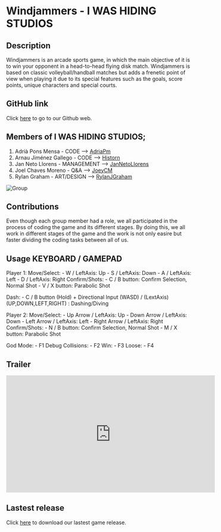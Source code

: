 # Windjammers - I WAS HIDING STUDIOS

## Description

Windjammers is an arcade sports game, in which the main objective of it is to win your opponent
in a head-to-head flying disk match. Windjammers is based on classic volleyball/handball matches 
but adds a frenetic point of view when playing it due to its special features such as the goals, 
score points, unique characters and special courts.

## GitHub link

Click [here](https://github.com/Historn/Project-1/wiki) to go to our Github web.

## Members of I WAS HIDING STUDIOS;

1. Adrià Pons Mensa - CODE --> [AdriaPm](https://github.com/AdriaPm)
2. Arnau Jiménez Gallego - CODE --> [Historn](https://github.com/Historn)
3. Jan Neto Llorens - MANAGEMENT --> 	[JanNetoLlorens](https://github.com/JanNetoLlorens)
4. Joel Chaves Moreno - Q&A --> [JoeyCM](https://github.com/JoeyCM)
5. Rylan Graham - ART/DESIGN --> 	[RylanJGraham](https://github.com/RylanJGraham)

![Group](https://github.com/Historn/Project-1/blob/master/Images/0_Home/TeamPhotoIWHS.png)

## Contributions

Even though each group member had a role, we all participated in the process of coding the game and its different stages. By doing this, we all work in different stages of the game and the work is not only easire but faster dividing the coding tasks between all of us.

## Usage KEYBOARD / GAMEPAD

Player 1:
 Move/Select:   - W / LeftAxis: Up
	        - S / LeftAxis: Down
	        - A / LeftAxis: Left
	        - D / LeftAxis: Right
 Confirm/Shots: - C / B button: Confirm Selection, Normal Shot
	        - V / X button: Parabolic Shot

Dash: - C / B button (Hold) + Directional Input (WASD) / (LextAxis) (UP,DOWN,LEFT,RIGHT) : Dashing/Diving 
	

Player 2:
 Move/Select:   - Up Arrow / LeftAxis: Up
	        - Down Arrow / LeftAxis: Down
	        - Left Arrow / LeftAxis: Left
	        - Right Arrow / LeftAxis: Right
 Confirm/Shots: - N / B button: Confirm Selection, Normal Shot
	        - M / X button: Parabolic Shot 

God Mode: - F1
Debug Collisions: - F2
Win: - F3
Loose: - F4

## Trailer

<iframe width="560" height="315" src="https://www.youtube.com/embed/vhN-gXtc3UE" title="YouTube video player" frameborder="0" allow="accelerometer; autoplay; clipboard-write; encrypted-media; gyroscope; picture-in-picture" allowfullscreen></iframe>

## Lastest release

Click [here](https://github.com/Historn/Project-1/releases) to download our lastest game release.
